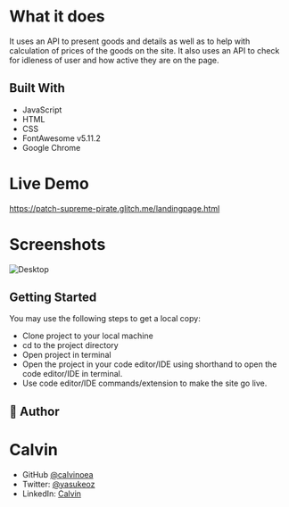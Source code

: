 # What it does

It uses an API to present goods and details as well as to help with calculation of prices of the goods on the site. It also uses an API to check for idleness of user and how active they are on the page. 

## Built With

- JavaScript
- HTML
- CSS
- FontAwesome v5.11.2
- Google Chrome

# Live Demo

https://patch-supreme-pirate.glitch.me/landingpage.html


# Screenshots


![Desktop](https://github.com/Calvinoea/api-shop/Screenshots/Desktop.png)


## Getting Started
You may use the following steps to get a local copy:

- Clone project to your local machine
- cd to the project directory
- Open project in terminal
- Open the project in your code editor/IDE using shorthand to open the code editor/IDE in terminal.
- Use code editor/IDE commands/extension to make the site go live.


## 👤 Author

# Calvin
- GitHub [@calvinoea](https://github.com/calvinoea/)
- Twitter: [@yasukeoz](https://twitter.com/yasukeoz)
- LinkedIn: [Calvin](https://www.linkedin.com/in/calvin-ebun-amu-9b200017a/)
